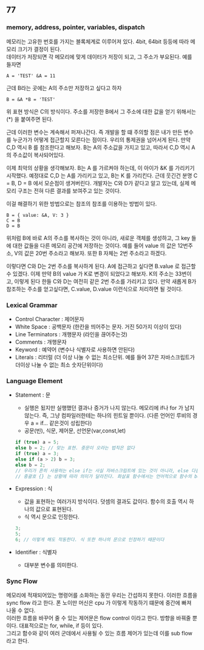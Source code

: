 ## 77

### memory, address, pointer, variables, dispatch

메모리는 고유한 번호를 가지는 블록체계로 이루어져 있다. 4bit, 64bit 등등에 따라 메모리 크기가 결정이 된다.
<br />
데이터가 저장되면 각 메모리에 맞게 데이터가 저장이 되고, 그 주소가 부요된다. 예를 들자면

```
A = 'TEST' &A = 11
```

근데 B라는 곳에는 A의 주소만 저장하고 싶다고 하자

```
B = &A *B = 'TEST'
```

위 표현 방식은 C의 방식이다. 주소를 저장한 B에서 그 주소에 대한 값을 얻기 위해서는 (\*) 을 붙여주면 된다.
<br />

근데 이러한 변수는 계속해서 퍼져나간다. 즉 개발을 할 떄 주의할 점은 내가 만든 변수를 누군가가 어떻게 접근할지 모른다는 점이다. 우리의 통제권을 넘어서게 된다. 만약 C,D 역시 B 를 참조한다고 해보자. B는 A의 주소값을 가지고 있고, 따라서 C,D 역시 A의 주소값이 복사되어있다.
<br />

이제 최악의 상황을 생각해보자. B는 A 를 가르켜야 하는데, 이 아이가 &K 를 가리키기 시작했다. 예정대로 C,D 는 A를 가리키고 있고, B는 K 를 가리킨다. 근데 웃긴건 분명 C = B, D = B 에서 모순점이 생겨버린다. 개발자는 C와 D가 같다고 알고 있는데, 실제 메모리 구조는 전혀 다른 결과를 보여주고 있는 것이다.
<br />

이걸 해결하기 위한 방법으로는 참조의 참조를 이용하는 방법이 있다.

```
B = { value: &A, V: 3 }
C = B
D = B

```

위처럼 B에 바로 A의 주소를 복사하는 것이 아니라, 새로운 객체를 생성하고, 그 key 들에 대한 값들을 다른 메모리 공간에 저장하는 것이다. 예를 들어 value 의 값은 12번주소, V의 값은 20번 주소라고 해보자. 또한 B 자체는 2번 주소라고 하겠다.
<br />

이렇다면 C와 D는 2번 주소를 복사하게 된다. A에 접근하고 싶다면 B.value 로 접근할 수 있겠다. 이제 만약 B의 value 가 K로 변경이 되었다고 해보자. K의 주소는 33번이고, 이렇게 된다 한들 C와 D는 여전히 같은 2번 주소를 가리키고 있다. 만약 새롭게 B가 참조하는 주소를 얻고싶다면, C.value, D.value 이런식으로 처리하면 될 것이다.
<br />

### Lexical Grammar

- Control Character : 제어문자
- White Space : 공백문자 (한칸을 띄어주는 문자. 거진 50가지 이상이 있다)
- Line Terminators : 개행문자 (라인을 끊어주는것)
- Comments : 개행문자
- Keyword : 예약어 (변수나 식별자로 사용하면 안된다)
- Literals : 리터럴 (더 이상 나눌 수 없는 최소단위. 예를 들어 37은 자바스크립트가 더이상 나눌 수 없는 최소 숫자단위이다)

### Language Element

- Statement : 문

  - 실행은 됬지만 실행했던 결과나 증거가 나지 않는다. 메모리에 if나 for 가 남지 않는다. 즉, 그냥 컴파일러한테는 하나의 힌트일 뿐이다. (다른 언어인 루비의 경우 a = if... 같은것이 성립한다)
  - 공문(빈), 식문, 제어문, 선언문(var,const,let)

  ```js
  if (true) a = 5;
  else b = 2; // 맞는 표현. 중문이 오라는 법칙은 없다
  if (true) a = 3;
  else if (a > 2) b = 3;
  else b = 2;
  // 우리가 흔히 사용하는 else if는 사실 자바스크립트에 있는 것이 아니라, else 다음 문에 if 문이 오는것 뿐이다.
  // 중괄호 {} 는 상황에 따라 의미가 달라진다. 화살표 함수에서는 언어적으로 함수의 body 를 우선시하여 의미한다
  ```

- Expression : 식

  - 값을 표현하는 여러가지 방식이다. 덧셈의 결과도 값이다. 함수의 호출 역시 하나의 값으로 표현된다.
  - 식 역시 문으로 인정한다.

  ```js
  3;
  5;
  6; // 이렇게 해도 작동한다. 식 또한 하나의 문으로 인정하기 때문이다
  ```

- Identifier : 식별자
  - 대부분 변수를 의미한다.

### Sync Flow

메모리에 적재되어있는 명령어를 소화하는 동안 우리는 간섭하지 못한다. 이러한 흐름을 sync flow 라고 한다. 폰 노이만 머신은 cpu 가 이렇게 작동하기 떄문에 중간에 빠져 나올 수 없다.
<br />
이러한 흐름을 바꾸어 줄 수 있는 제어문은 flow control 이라고 한다. 방향을 바꿔줄 뿐이다. 대표적으로는 for, while, if 등이 있다.
<br />
그리고 함수와 같이 여러 군데에서 사용될 수 있는 흐름 제어가 있는데 이를 sub flow 라고 한다.
